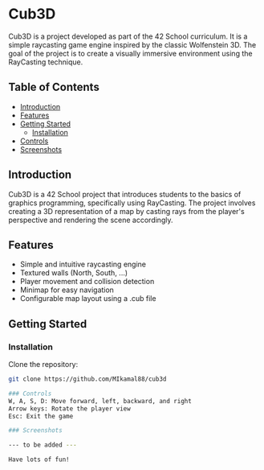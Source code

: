 # Cub3D

Cub3D is a project developed as part of the 42 School curriculum. It is a simple raycasting game engine inspired by the classic Wolfenstein 3D. The goal of the project is to create a visually immersive environment using the RayCasting technique.

## Table of Contents

- [Introduction](#introduction)
- [Features](#features)
- [Getting Started](#getting-started)
  - [Installation](#installation)
- [Controls](#controls)
- [Screenshots](#screenshots)

## Introduction

Cub3D is a 42 School project that introduces students to the basics of graphics programming, specifically using RayCasting. The project involves creating a 3D representation of a map by casting rays from the player's perspective and rendering the scene accordingly.

## Features

- Simple and intuitive raycasting engine
- Textured walls (North, South, ...)
- Player movement and collision detection
- Minimap for easy navigation
- Configurable map layout using a .cub file

## Getting Started

### Installation

Clone the repository:

   ```bash
   git clone https://github.com/MIkamal88/cub3d

### Controls
W, A, S, D: Move forward, left, backward, and right
Arrow keys: Rotate the player view
Esc: Exit the game

### Screenshots

--- to be added ---

Have lots of fun!
